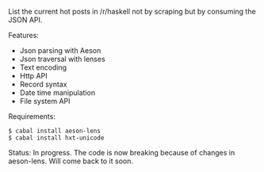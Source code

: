 List the current hot posts in /r/haskell not by scraping but by consuming the
JSON API.

Features:

- Json parsing with Aeson
- Json traversal with lenses
- Text encoding
- Http API
- Record syntax
- Date time manipulation
- File system API

Requirements:

    $ cabal install aeson-lens
    $ cabal install hxt-unicode

Status: In progress. The code is now breaking because of changes in aeson-lens.
Will come back to it soon.
